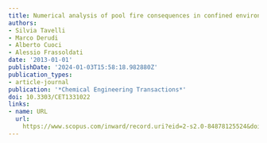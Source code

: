 ```yaml
---
title: Numerical analysis of pool fire consequences in confined environments
authors:
- Silvia Tavelli
- Marco Derudi
- Alberto Cuoci
- Alessio Frassoldati
date: '2013-01-01'
publishDate: '2024-01-03T15:58:18.982880Z'
publication_types:
- article-journal
publication: '*Chemical Engineering Transactions*'
doi: 10.3303/CET1331022
links:
- name: URL
  url: 
    https://www.scopus.com/inward/record.uri?eid=2-s2.0-84878125524&doi=10.3303%2fCET1331022&partnerID=40&md5=0f2fe95e0e39ec49348b562798eb428f
---
```

